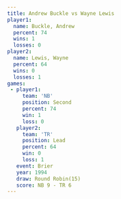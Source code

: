 ```yaml
---
title: Andrew Buckle vs Wayne Lewis
player1:              
  name: Buckle, Andrew
  percent: 74         
  wins: 1             
  losses: 0           
player2:              
  name: Lewis, Wayne  
  percent: 64         
  wins: 0             
  losses: 1           
games:
 - player1:          
     team: 'NB'      
     position: Second
     percent: 74     
     win: 1          
     loss: 0         
   player2:        
     team: 'TR'    
     position: Lead
     percent: 64   
     win: 0        
     loss: 1       
   event: Brier         
   year: 1994           
   draw: Round Robin(15)
   score: NB 9 - TR 6   
---
```

